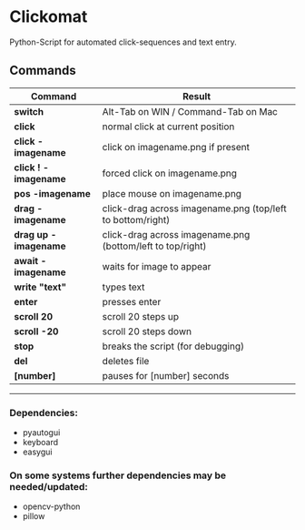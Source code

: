 # Clickomat

Python-Script for automated click-sequences and text entry.

## Commands
| Command | Result
|---|---
| **switch** | Alt-Tab on WIN / Command-Tab on Mac
| **click**  |  normal click at current position
| **click -imagename**  |  click on imagename.png if present
| **click ! -imagename**  |  forced click on imagename.png
| **pos -imagename**  |  place mouse on imagename.png
| **drag -imagename**  |  click-drag across imagename.png (top/left to bottom/right)
| **drag up -imagename**  |  click-drag across imagename.png (bottom/left to top/right)
| **await -imagename**  |  waits for image to appear
| **write "text"**  |  types text
| **enter**  |  presses enter
| **scroll 20**  |  scroll 20 steps up
| **scroll -20**  |  scroll 20 steps down
| **stop**  |  breaks the script (for debugging)
| **del**  |  deletes file
| **[number]**  |  pauses for [number] seconds


---

### Dependencies:

* pyautogui
* keyboard
* easygui

### On some systems further dependencies may be needed/updated:

* opencv-python
* pillow
